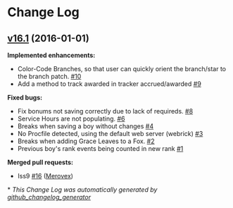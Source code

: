 # Change Log

## [v16.1](https://github.com/Merovex/leaf-blower/tree/v16.1) (2016-01-01)
**Implemented enhancements:**

- Color-Code Branches, so that user can quickly orient the branch/star to the branch patch. [\#10](https://github.com/Merovex/leaf-blower/issues/10)
- Add a method to track awarded in tracker accrued/awarded [\#9](https://github.com/Merovex/leaf-blower/issues/9)

**Fixed bugs:**

- Fix bonums not saving correctly due to lack of requireds. [\#8](https://github.com/Merovex/leaf-blower/issues/8)
- Service Hours are not populating. [\#6](https://github.com/Merovex/leaf-blower/issues/6)
- Breaks when saving a boy without changes [\#4](https://github.com/Merovex/leaf-blower/issues/4)
- No Procfile detected, using the default web server \(webrick\) [\#3](https://github.com/Merovex/leaf-blower/issues/3)
- Breaks when adding Grace Leaves to a Fox. [\#2](https://github.com/Merovex/leaf-blower/issues/2)
- Previous boy's rank events being counted in new rank [\#1](https://github.com/Merovex/leaf-blower/issues/1)

**Merged pull requests:**

- Iss9 [\#16](https://github.com/Merovex/leaf-blower/pull/16) ([Merovex](https://github.com/Merovex))



\* *This Change Log was automatically generated by [github_changelog_generator](https://github.com/skywinder/Github-Changelog-Generator)*